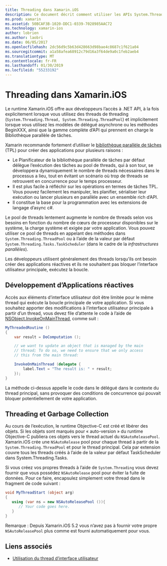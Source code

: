 ```yaml
---
title: Threading dans Xamarin.iOS
description: Ce document décrit comment utiliser les APIs System.Threading dans une application Xamarin.iOS. Il aborde la bibliothèque parallèle de tâches création d’applications réactives et le garbage collection.
ms.prod: xamarin
ms.assetid: 50BCAF3B-1020-DDC1-0339-7028985AAC72
ms.technology: xamarin-ios
author: lobrien
ms.author: laobri
ms.date: 06/05/2017
ms.openlocfilehash: 2dc56d9c5b63d428663d98bae4c8687c1f621a04
ms.sourcegitcommit: a1a58afea68912c79d16a3f64de9a0c1feb2aeb4
ms.translationtype: MT
ms.contentlocale: fr-FR
ms.lasthandoff: 01/30/2019
ms.locfileid: "55233192"
---
```

# <a name="threading-in-xamarinios"></a>Threading dans Xamarin.iOS

Le runtime Xamarin.iOS offre aux développeurs l’accès à .NET API, à la fois explicitement lorsque vous utilisez des threads de threading (`System.Threading.Thread, System.Threading.ThreadPool`) et implicitement lorsque vous utilisez les modèles de délégué asynchrone ou les méthodes BeginXXX, ainsi que la gamme complète d’API qui prennent en charge le Bibliothèque parallèle de tâches.



Xamarin recommande fortement d’utiliser le [bibliothèque parallèle de tâches](http://msdn.microsoft.com/library/dd460717.aspx) (TPL) pour créer des applications pour plusieurs raisons :
-  Le Planificateur de la bibliothèque parallèle de tâches par défaut délègue l’exécution des tâches au pool de threads, qui à son tour, se développera dynamiquement le nombre de threads nécessaires dans le processus a lieu, tout en évitant un scénario où trop de threads se retrouvent en concurrence pour le temps processeur. 
-  Il est plus facile à réfléchir sur les opérations en termes de tâches TPL. Vous pouvez facilement les manipuler, les planifier, sérialiser leur exécution ou lancer plusieurs en parallèle avec un ensemble rich d’API. 
-  Il constitue la base pour la programmation avec les extensions de langage d’async c#. 


Le pool de threads lentement augmente le nombre de threads selon vos besoins en fonction du nombre de cœurs de processeur disponibles sur le système, la charge système et exigée par votre application. Vous pouvez utiliser ce pool de threads en appelant des méthodes dans `System.Threading.ThreadPool` ou à l’aide de la valeur par défaut `System.Threading.Tasks.TaskScheduler` (dans le cadre de la *infrastructures parallèles*).

Les développeurs utilisent généralement des threads lorsqu’ils ont besoin créer des applications réactives et ils ne souhaitent pas bloquer l’interface utilisateur principale, exécutez la boucle.

 <a name="Developing_Responsive_Applications" />


## <a name="developing-responsive-applications"></a>Développement d’Applications réactives

Accès aux éléments d’interface utilisateur doit être limitée pour le même thread qui exécute la boucle principale de votre application. Si vous souhaitez apporter des modifications à l’interface utilisateur principale à partir d’un thread, vous devez file d’attente le code à l’aide de [NSObject.InvokeOnMainThread](xref:Foundation.NSObject), comme suit :

```csharp
MyThreadedRoutine ()  
{  
    var result = DoComputation ();  

    // we want to update an object that is managed by the main
    // thread; To do so, we need to ensure that we only access
    // this from the main thread:

    InvokeOnMainThread (delegate {  
        label.Text = "The result is: " + result;  
    });
}
```

La méthode ci-dessus appelle le code dans le délégué dans le contexte du thread principal, sans provoquer des conditions de concurrence qui pouvait bloquer potentiellement de votre application.

 <a name="Threading_and_Garbage_Collection" />


## <a name="threading-and-garbage-collection"></a>Threading et Garbage Collection

Au cours de l’exécution, le runtime Objective-C est créé et libérer des objets. Si les objets sont marqués pour « auto-version » du runtime Objective-C publiera ces objets vers le thread actuel du `NSAutoReleasePool`. Xamarin.iOS crée une `NSAutoRelease` pool pour chaque thread à partir de la `System.Threading.ThreadPool` et pour le thread principal. Cela par extension couvre tous les threads créés à l’aide de la valeur par défaut TaskScheduler dans System.Threading.Tasks.

Si vous créez vos propres threads à l’aide de `System.Threading` vous devez fournir que vous possédez `NSAutoRelease` pool pour éviter la fuite de données. Pour ce faire, encapsulez simplement votre thread dans le fragment de code suivant :

```csharp
void MyThreadStart (object arg)
{
   using (var ns = new NSAutoReleasePool ()){
      // Your code goes here.
   }
}
```

Remarque : Depuis Xamarin.iOS 5.2 vous n’avez pas à fournir votre propre `NSAutoReleasePool` plus comme est fourni automatiquement pour vous.


## <a name="related-links"></a>Liens associés

- [Utilisation du thread d’interface utilisateur](~/ios/user-interface/ios-ui/ui-thread.md)
